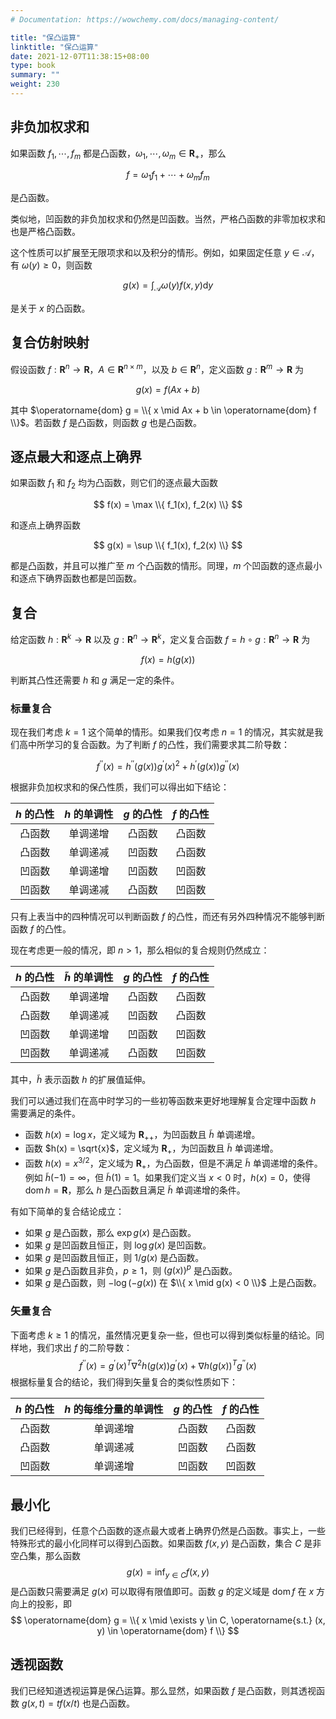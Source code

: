 ```yaml
---
# Documentation: https://wowchemy.com/docs/managing-content/

title: "保凸运算"
linktitle: "保凸运算"
date: 2021-12-07T11:38:15+08:00
type: book
summary: ""
weight: 230
---
```


<!--more-->

## 非负加权求和

如果函数 $f_1, \cdots, f_m$ 都是凸函数，$\omega_1, \cdots, \omega_m \in \mathbf{R}_+$，那么

$$
f = \omega_1 f_1 + \cdots + \omega_m f_m
$$

是凸函数。

类似地，凹函数的非负加权求和仍然是凹函数。当然，严格凸函数的非零加权求和也是严格凸函数。

这个性质可以扩展至无限项求和以及积分的情形。例如，如果固定任意 $y \in \mathcal{A}$，有 $\omega(y) \geqslant 0$，则函数

$$
g(x) = \int _\mathcal{A} \omega(y) f(x,y) \mathrm{d} y
$$

是关于 $x$ 的凸函数。

## 复合仿射映射

假设函数 $f: \mathbf{R}^n \rightarrow \mathbf{R}$，$A \in \mathbf{R}^{n \times m}$，以及 $b \in \mathbf{R}^n$，定义函数 $g: \mathbf{R}^m \rightarrow \mathbf{R}$ 为

$$
g(x) = f(Ax + b)
$$

其中 $\operatorname{dom} g = \\{ x \mid Ax + b \in \operatorname{dom} f \\}$。若函数 $f$ 是凸函数，则函数 $g$ 也是凸函数。

## 逐点最大和逐点上确界

如果函数 $f_1$ 和 $f_2$ 均为凸函数，则它们的逐点最大函数

$$
f(x) = \max \\{ f_1(x), f_2(x) \\}
$$

和逐点上确界函数

$$
g(x) = \sup \\{ f_1(x), f_2(x) \\}
$$

都是凸函数，并且可以推广至 $m$ 个凸函数的情形。同理，$m$ 个凹函数的逐点最小和逐点下确界函数也都是凹函数。

## 复合

给定函数 $h: \mathbf{R}^k \rightarrow \mathbf{R}$ 以及 $g: \mathbf{R}^n \rightarrow \mathbf{R}^k$，定义复合函数 $f = h \circ g : \mathbf{R}^n \rightarrow \mathbf{R}$ 为

$$
f(x) = h(g(x))
$$

判断其凸性还需要 $h$ 和 $g$ 满足一定的条件。

### 标量复合

现在我们考虑 $k=1$ 这个简单的情形。如果我们仅考虑 $n=1$ 的情况，其实就是我们高中所学习的复合函数。为了判断 $f$ 的凸性，我们需要求其二阶导数：

$$
f^{\prime \prime}(x)=h^{\prime \prime}(g(x)) g^{\prime}(x)^{2}+h^{\prime}(g(x)) g^{\prime \prime}(x)
$$

根据非负加权求和的保凸性质，我们可以得出如下结论：

| $h$ 的凸性 | $h$ 的单调性 | $g$ 的凸性 | $f$ 的凸性 |
| :--------: | :----------: | :--------: | :--------: |
|   凸函数   |   单调递增   |   凸函数   |   凸函数   |
|   凸函数   |   单调递减   |   凹函数   |   凸函数   |
|   凹函数   |   单调递增   |   凹函数   |   凹函数   |
|   凹函数   |   单调递减   |   凸函数   |   凹函数   |

只有上表当中的四种情况可以判断函数 $f$ 的凸性，而还有另外四种情况不能够判断函数 $f$ 的凸性。

现在考虑更一般的情况，即 $n>1$，那么相似的复合规则仍然成立：

| $h$ 的凸性 | $\tilde {h}$ 的单调性 | $g$ 的凸性 | $f$ 的凸性 |
| :--------: | :-------------------: | :--------: | :--------: |
|   凸函数   |       单调递增        |   凸函数   |   凸函数   |
|   凸函数   |       单调递减        |   凹函数   |   凸函数   |
|   凹函数   |       单调递增        |   凹函数   |   凹函数   |
|   凹函数   |       单调递减        |   凸函数   |   凹函数   |

其中，$\tilde {h}$ 表示函数 $h$ 的扩展值延伸。

我们可以通过我们在高中时学习的一些初等函数来更好地理解复合定理中函数 $h$ 需要满足的条件。

- 函数 $h(x) = \log{x}$，定义域为 $\mathbf{R}_{++}$，为凹函数且 $\tilde {h}$ 单调递增。
- 函数 $h(x) = \sqrt{x}$，定义域为 $\mathbf{R}_{+}$，为凹函数且 $\tilde {h}$ 单调递增。
- 函数 $h(x) = x^{3/2}$，定义域为 $\mathbf{R}_{+}$，为凸函数，但是不满足 $\tilde {h}$ 单调递增的条件。例如 $\tilde {h}(-1) = \infty$，但  $\tilde {h}(1) = 1$。如果我们定义当 $x<0$ 时，$h(x) = 0$，使得 $\operatorname{dom} h = \mathbf{R}$，那么 $h$ 是凸函数且满足 $\tilde {h}$ 单调递增的条件。

有如下简单的复合结论成立：

- 如果 $g$ 是凸函数，那么 $\exp g(x)$ 是凸函数。
- 如果 $g$ 是凹函数且恒正，则 $\log g(x)$ 是凹函数。
- 如果 $g$ 是凹函数且恒正，则 $1/g(x)$ 是凸函数。
- 如果 $g$ 是凸函数且非负，$p \geqslant 1$，则 $(g(x))^p$ 是凸函数。
- 如果 $g$ 是凸函数，则 $-\log (-g(x))$ 在 $\\{ x \mid g(x) < 0 \\}$ 上是凸函数。

### 矢量复合

下面考虑 $k \geqslant 1$ 的情况，虽然情况更复杂一些，但也可以得到类似标量的结论。同样地，我们求出 $f$ 的二阶导数：
$$
f^{\prime \prime}(x)=g^{\prime}(x)^{T} \nabla^{2} h(g(x)) g^{\prime}(x)+\nabla h(g(x))^{T} g^{\prime \prime}(x)
$$
根据标量复合的结论，我们得到矢量复合的类似性质如下：

| $h$ 的凸性 | $h$ 的每维分量的单调性 | $g$ 的凸性 | $f$ 的凸性 |
| :--------: | :--------------------: | :--------: | :--------: |
|   凸函数   |        单调递增        |   凸函数   |   凸函数   |
|   凸函数   |        单调递减        |   凹函数   |   凸函数   |
|   凹函数   |        单调递增        |   凹函数   |   凹函数   |

## 最小化

我们已经得到，任意个凸函数的逐点最大或者上确界仍然是凸函数。事实上，一些特殊形式的最小化同样可以得到凸函数。如果函数 $f(x, y)$ 是凸函数，集合 $C$ 是非空凸集，那么函数
$$
g(x) = \inf _{y \in C} f(x, y)
$$
是凸函数只需要满足 $g(x)$ 可以取得有限值即可。函数 $g$ 的定义域是 $\operatorname{dom} f$ 在 $x$ 方向上的投影，即
$$
\operatorname{dom} g = \\{ x \mid \exists y \in C, \operatorname{s.t.} (x, y) \in \operatorname{dom} f \\}
$$

## 透视函数

我们已经知道透视运算是保凸运算。那么显然，如果函数 $f$ 是凸函数，则其透视函数 $g(x, t) = tf(x/t)$ 也是凸函数。

